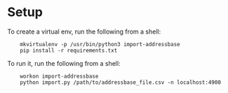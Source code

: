 # Setup

To create a virtual env, run the following from a shell:

```
    mkvirtualenv -p /usr/bin/python3 import-addressbase
    pip install -r requirements.txt
```

To run it, run the following from a shell:

```
    workon import-addressbase
    python import.py /path/to/addressbase_file.csv -n localhost:4900
```
